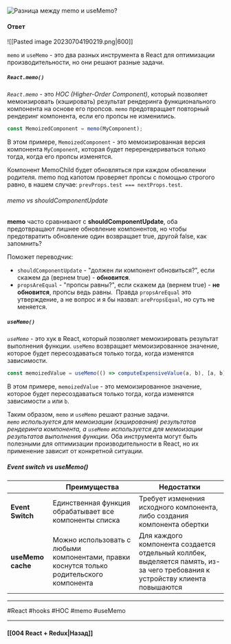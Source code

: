 ![Разница между `memo` и `useMemo`?](https://youtu.be/DgevxmyzymQ?t=166)

#### Ответ

![[Pasted image 20230704190219.png|600]]

`memo` и `useMemo` - это два разных инструмента в React для оптимизации производительности, но они решают разные задачи.

##### `React.memo()`

*`React.memo`* - это *HOC (Higher-Order Component)*, который позволяет мемоизировать (кэшировать) результат рендеринга функционального компонента на основе его пропсов. `memo` предотвращает повторный рендеринг компонента, если его пропсы не изменились.

```jsx
const MemoizedComponent = memo(MyComponent);
```

В этом примере, `MemoizedComponent` - это мемоизированная версия компонента `MyComponent`, которая будет перерендериваться только тогда, когда его пропсы изменятся.

Компонент MemoChild будет обновляться при каждом обновлении родителя. memo под капотом проверяет пропсы с помощью строгого равно, в нашем случае:  `prevProps.test === nextProps.test`.
###### memo vs shouldComponentUpdate

**memo** часто сравнивают с **shouldComponentUpdate**, оба предотвращают лишнее обновление компонентов, но чтобы предотвратить обновление один возвращает true, другой false, как запомнить?

Поможет переводчик:
- `shouldComponentUpdate` - "должен ли компонент обновиться?", если скажем да (вернем true) - **обновится**.
- `propsAreEqual` - "пропсы равны?", если скажем да (вернем true) - **не обновится**, пропсы ведь равны.  Правда `propsAreEqual` это утверждение, а не вопрос и я бы назвал: `arePropsEqual`, но суть не меняется.

##### `useMemo()`

*`useMemo`* - это хук в React, который позволяет мемоизировать результат выполнения функции. `useMemo` возвращает мемоизированное значение, которое будет пересоздаваться только тогда, когда изменятся зависимости.

```jsx
const memoizedValue = useMemo(() => computeExpensiveValue(a, b), [a, b]);
```

В этом примере, `memoizedValue` - это мемоизированное значение, которое будет пересоздаваться только тогда, когда изменятся зависимости `a` или `b`.

Таким образом, `memo` и `useMemo` решают разные задачи. 
*`memo` используется для мемоизации (кэширования) результатов рендеринга компонента, а `useMemo` используется для мемоизации результатов выполнения функции.* Оба инструмента могут быть полезными для оптимизации производительности в React, но их применение зависит от конкретной ситуации.

##### Event switch vs useMemo()

|                  | Преимущества | Недостатки |
| ---------------- | ------------ | ---------- |
| **Event Switch**   | Единственная функция обрабатывает все компоненты списка | Требует изменения исходного компонента, либо создания компонента обертки |
| **useMemo cache**  | Можно использовать с любыми компонентами, правки коснутся только родительского компонента             |   Для каждого компонента создается отдельный коллбек, выделяется память, из-за чего требования к устройству клиента повышаются         |


____
#React #hooks #HOC #memo #useMemo 

____

#### [[004 React + Redux|Назад]]